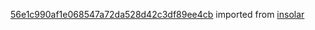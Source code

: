 [56e1c990af1e068547a72da528d42c3df89ee4cb](https://github.com/insolar/insolar/commit/56e1c990af1e068547a72da528d42c3df89ee4cb) imported from [insolar](https://github.com/insolar/insolar)
